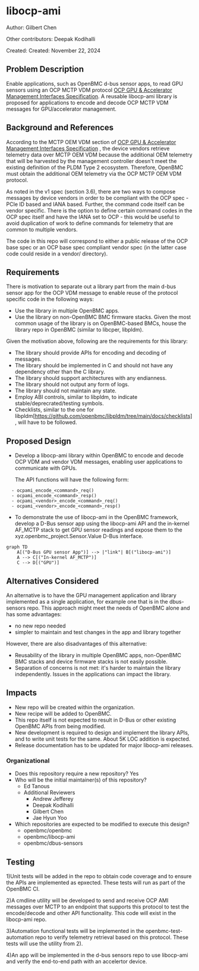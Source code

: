# libocp-ami

Author: Gilbert Chen

Other contributors: Deepak Kodihalli

Created: Created: November 22, 2024

## Problem Description

Enable applications, such as OpenBMC d-bus sensor apps, to read GPU sensors
using an OCP MCTP VDM protocol
[OCP GPU & Accelerator Management Interfaces Specification](https://www.opencompute.org/documents/ocp-gpu-accelerator-management-interfaces-v1-pdf).
A reusable libocp-ami library is proposed for applications to encode and decode
OCP MCTP VDM messages for GPU/accelerator management.

## Background and References

According to the MCTP OEM VDM section of
[OCP GPU & Accelerator Management Interfaces Specification](https://www.opencompute.org/documents/ocp-gpu-accelerator-management-interfaces-v1-pdf)
, the device vendors retrieve telemetry data over MCTP OEM VDM because the
additional OEM telemetry that will be harvested by the management controller
doesn't meet the existing definition of the PLDM Type 2 ecosystem. Therefore,
OpenBMC must obtain the additional OEM telemetry via the OCP MCTP OEM VDM
protocol.

As noted in the v1 spec (section 3.6), there are two ways to compose messages by
device vendors in order to be compliant with the OCP spec - PCIe ID based and
IANA based. Further, the command code itself can be vendor specific. There is
the option to define certain command codes in the OCP spec itself and have the
IANA set to OCP - this would be useful to avoid duplication of work to define
commands for telemetry that are common to multiple vendors.

The code in this repo will correspond to either a public release of the OCP base
spec or an OCP base spec compliant vendor spec (in the latter case code could
reside in a vendor/<company> directory).

## Requirements

There is motivation to separate out a library part from the main d-bus sensor
app for the OCP VDM message to enable reuse of the protocol specific code in the
following ways:

- Use the library in multiple OpenBMC apps.
- Use the library on non-OpenBMC BMC firmware stacks. Given the most common
  usage of the library is on OpenBMC-based BMCs, house the library repo in
  OpenBMC (similar to libcper, libpldm).

Given the motivation above, following are the requirements for this library:

- The library should provide APIs for encoding and decoding of messages.
- The library should be implemented in C and should not have any dependency
  other than the C library.
- The library should support architectures with any endianness.
- The library should not output any form of logs.
- The library should not maintain any state.
- Employ ABI controls, similar to libpldm, to indicate
  stable/deprecrated/testing symbols.
- Checklists, similar to the one for
  libpldm[https://github.com/openbmc/libpldm/tree/main/docs/checklists], will
  have to be followed.

## Proposed Design

- Develop a libocp-ami library within OpenBMC to encode and decode OCP VDM and
  vendor VDM messages, enabling user applications to communicate with GPUs.

  The API functions will have the following form:

```
  - ocpami_encode_<command>_req()
  - ocpami_encode_<command>_resp()
  - ocpami_<vendor>_encode_<command>_req()
  - ocpami_<vendor>_encode_<command>_resp()
```

- To demonstrate the use of libocp-ami in the OpenBMC framework, develop a D-Bus
  sensor app using the libocp-ami API and the in-kernel AF_MCTP stack to get GPU
  sensor readings and expose them to the xyz.openbmc_project.Sensor.Value D-Bus
  interface.

```mermaid
graph TD
    A[("D-Bus GPU sensor App")] --> |"link"| B[("libocp-ami")]
    A --> C[("In-kernel AF_MCTP")]
    C --> D[("GPU")]
```

## Alternatives Considered

An alternative is to have the GPU management application and library implemented
as a single application, for example one that is in the dbus-sensors repo. This
approach might meet the needs of OpenBMC alone and has some advantages:

- no new repo needed
- simpler to maintain and test changes in the app and library together

However, there are also disadvantages of this alternative:

- Reusability of the library in multiple OpenBMC apps, non-OpenBMC BMC stacks
  and device firmware stacks is not easily possible.
- Separation of concerns is not met: it's harder to maintain the library
  independently. Issues in the applications can impact the library.

## Impacts

- New repo will be created within the organization.
- New recipe will be added to OpenBMC.
- This repo itself is not expected to result in D-Bus or other existing OpenBMC
  APIs from being modified.
- New development is required to design and implement the library APIs, and to
  write unit tests for the same. About 5K LOC addition is expected.
- Release documentation has to be updated for major libocp-ami releases.

### Organizational

- Does this repository require a new repository? Yes
- Who will be the initial maintainer(s) of this repository?
  - Ed Tanous
  - Additional Reviewers
    - Andrew Jefferey
    - Deepak Kodihalli
    - Gilbert Chen
    - Jae Hyun Yoo
- Which repositories are expected to be modified to execute this design?
  - openbmc/openbmc
  - openbmc/libocp-ami
  - openbmc/dbus-sensors

## Testing

1)Unit tests will be added in the repo to obtain code coverage and to ensure the
APIs are implemented as epxected. These tests will run as part of the OpenBMC
CI.

2)A cmdline utility will be developed to send and receive OCP AMI messages over
MCTP to an endpoint that supports this protocol to test the encode/decode and
other API functionality. This code will exist in the libocp-ami repo.

3)Automation functional tests will be implemented in the openbmc-test-automation
repo to verify telemetry retrieval based on this protocol. These tests will use
the utility from 2).

4)An app will be implemented in the d-bus sensors repo to use libocp-ami and
verify the end-to-end path with an accelertor device.
